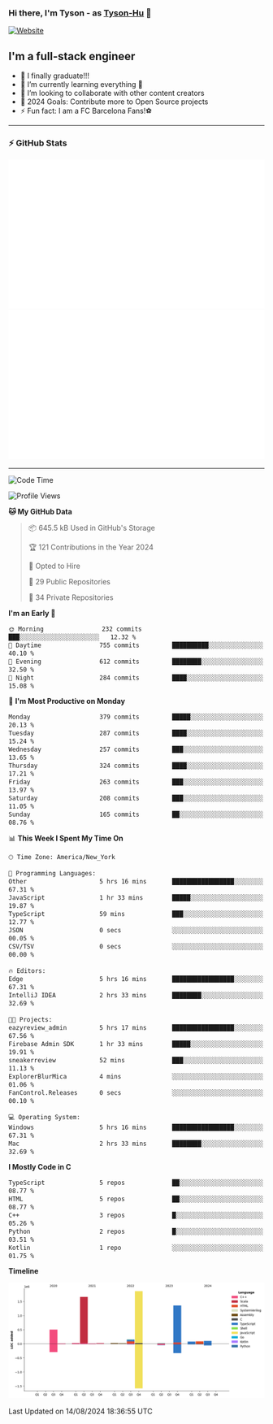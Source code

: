### Hi there, I'm Tyson - as [Tyson-Hu][website] 👋

[![Website](https://img.shields.io/website?label=Tianzhe.me&style=for-the-badge&url=https%3A%2F%2Ftianzhe.me)](https://tianzhe.me)


## I'm a full-stack engineer

- 🔭 I finally graduate!!!
- 🌱 I’m currently learning everything 🤣
- 👯 I’m looking to collaborate with other content creators
- 🥅 2024 Goals: Contribute more to Open Source projects
- ⚡ Fun fact: I am a FC Barcelona Fans!⚽️

---

### ⚡️ GitHub Stats
![](https://raw.githubusercontent.com/Tyson-Hu/github-stats-card/master/generated/overview.svg)
![](https://raw.githubusercontent.com/Tyson-Hu/github-stats-card/master/generated/languages.svg)

---

<!--START_SECTION:waka-->
![Code Time](http://img.shields.io/badge/Code%20Time-187%20hrs%2046%20mins-blue)

![Profile Views](http://img.shields.io/badge/Profile%20Views-0-blue)

**🐱 My GitHub Data** 

> 📦 645.5 kB Used in GitHub's Storage 
 > 
> 🏆 121 Contributions in the Year 2024
 > 
> 💼 Opted to Hire
 > 
> 📜 29 Public Repositories 
 > 
> 🔑 34 Private Repositories 
 > 
**I'm an Early 🐤** 

```text
🌞 Morning                232 commits         ███░░░░░░░░░░░░░░░░░░░░░░   12.32 % 
🌆 Daytime                755 commits         ██████████░░░░░░░░░░░░░░░   40.10 % 
🌃 Evening                612 commits         ████████░░░░░░░░░░░░░░░░░   32.50 % 
🌙 Night                  284 commits         ████░░░░░░░░░░░░░░░░░░░░░   15.08 % 
```
📅 **I'm Most Productive on Monday** 

```text
Monday                   379 commits         █████░░░░░░░░░░░░░░░░░░░░   20.13 % 
Tuesday                  287 commits         ████░░░░░░░░░░░░░░░░░░░░░   15.24 % 
Wednesday                257 commits         ███░░░░░░░░░░░░░░░░░░░░░░   13.65 % 
Thursday                 324 commits         ████░░░░░░░░░░░░░░░░░░░░░   17.21 % 
Friday                   263 commits         ███░░░░░░░░░░░░░░░░░░░░░░   13.97 % 
Saturday                 208 commits         ███░░░░░░░░░░░░░░░░░░░░░░   11.05 % 
Sunday                   165 commits         ██░░░░░░░░░░░░░░░░░░░░░░░   08.76 % 
```


📊 **This Week I Spent My Time On** 

```text
🕑︎ Time Zone: America/New_York

💬 Programming Languages: 
Other                    5 hrs 16 mins       █████████████████░░░░░░░░   67.31 % 
JavaScript               1 hr 33 mins        █████░░░░░░░░░░░░░░░░░░░░   19.87 % 
TypeScript               59 mins             ███░░░░░░░░░░░░░░░░░░░░░░   12.77 % 
JSON                     0 secs              ░░░░░░░░░░░░░░░░░░░░░░░░░   00.05 % 
CSV/TSV                  0 secs              ░░░░░░░░░░░░░░░░░░░░░░░░░   00.00 % 

🔥 Editors: 
Edge                     5 hrs 16 mins       █████████████████░░░░░░░░   67.31 % 
IntelliJ IDEA            2 hrs 33 mins       ████████░░░░░░░░░░░░░░░░░   32.69 % 

🐱‍💻 Projects: 
eazyreview_admin         5 hrs 17 mins       █████████████████░░░░░░░░   67.56 % 
Firebase Admin SDK       1 hr 33 mins        █████░░░░░░░░░░░░░░░░░░░░   19.91 % 
sneakerreview            52 mins             ███░░░░░░░░░░░░░░░░░░░░░░   11.13 % 
ExplorerBlurMica         4 mins              ░░░░░░░░░░░░░░░░░░░░░░░░░   01.06 % 
FanControl.Releases      0 secs              ░░░░░░░░░░░░░░░░░░░░░░░░░   00.10 % 

💻 Operating System: 
Windows                  5 hrs 16 mins       █████████████████░░░░░░░░   67.31 % 
Mac                      2 hrs 33 mins       ████████░░░░░░░░░░░░░░░░░   32.69 % 
```

**I Mostly Code in C** 

```text
TypeScript               5 repos             ██░░░░░░░░░░░░░░░░░░░░░░░   08.77 % 
HTML                     5 repos             ██░░░░░░░░░░░░░░░░░░░░░░░   08.77 % 
C++                      3 repos             █░░░░░░░░░░░░░░░░░░░░░░░░   05.26 % 
Python                   2 repos             █░░░░░░░░░░░░░░░░░░░░░░░░   03.51 % 
Kotlin                   1 repo              ░░░░░░░░░░░░░░░░░░░░░░░░░   01.75 % 
```



**Timeline**

![Lines of Code chart](https://raw.githubusercontent.com/Tyson-Hu/Tyson-Hu/main/assets/bar_graph.png)


 Last Updated on 14/08/2024 18:36:55 UTC
<!--END_SECTION:waka-->


[website]: https://github.com/Tyson-Hu
